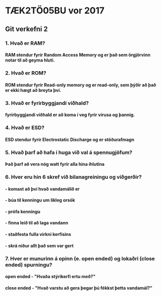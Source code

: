 # TÆK2TÖ05BU vor 2017
## Git verkefni 2

### 1. Hvað er RAM?
#### RAM stendur fyrir Random Access Memory og er það sem örgjörvinn notar til að geyma hluti.
### 2. Hvað er ROM?
#### ROM stendur fyrir Read-only memory og er read-only, sem þýðir að það er ekki hægt að breyta því.
### 3. Hvað er fyrirbyggjandi viðhald?
#### fyrirbyggjandi viðhald er að koma í veg fyrir vírusa og þannig.
### 4. Hvað er ESD?
#### ESD stendur fyrir Electrostatic Discharge og er stöðurafmagn
### 5. Hvað þarf að hafa í huga við val á spennugjöfum?
#### Það þarf að vera nóg watt fyrir alla hina íhlutina
### 6. Hver eru hin 6 skref við bilanagreiningu og viðgerðir?
#### - komast að því hvað vandamálið er
#### - búa til kenningu um líkleg orsök
#### - prófa kenningu
#### - finna leið til að laga vandann
#### - staðfesta fulla virkni kerfisins
#### - skrá niður allt það sem var gert
### 7. Hver er munurinn á opinn (e. open ended) og lokaðri (close ended) spurningu?
#### open ended - "Hvaða stýrikerfi ertu með?"
#### close ended - "Hvað varstu að gera þegar þú fékkst þetta vandamál?"

